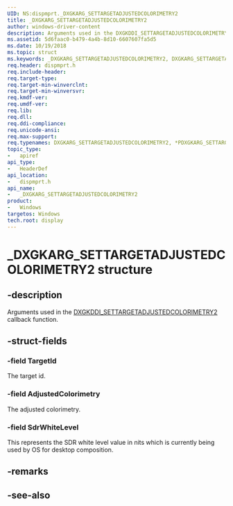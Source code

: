```yaml
---
UID: NS:dispmprt._DXGKARG_SETTARGETADJUSTEDCOLORIMETRY2
title: _DXGKARG_SETTARGETADJUSTEDCOLORIMETRY2
author: windows-driver-content
description: Arguments used in the DXGKDDI_SETTARGETADJUSTEDCOLORIMETRY2 callback function.
ms.assetid: 5d6faac0-b479-4a4b-8d10-6607607fa5d5
ms.date: 10/19/2018
ms.topic: struct
ms.keywords: _DXGKARG_SETTARGETADJUSTEDCOLORIMETRY2, DXGKARG_SETTARGETADJUSTEDCOLORIMETRY2, *PDXGKARG_SETTARGETADJUSTEDCOLORIMETRY2, 
req.header: dispmprt.h
req.include-header:
req.target-type:
req.target-min-winverclnt:
req.target-min-winversvr:
req.kmdf-ver:
req.umdf-ver:
req.lib:
req.dll:
req.ddi-compliance:
req.unicode-ansi:
req.max-support:
req.typenames: DXGKARG_SETTARGETADJUSTEDCOLORIMETRY2, *PDXGKARG_SETTARGETADJUSTEDCOLORIMETRY2
topic_type: 
-	apiref
api_type: 
-	HeaderDef
api_location: 
-	dispmprt.h
api_name: 
-	_DXGKARG_SETTARGETADJUSTEDCOLORIMETRY2
product:
-	Windows
targetos: Windows
tech.root: display
---
```


# _DXGKARG_SETTARGETADJUSTEDCOLORIMETRY2 structure

## -description

Arguments used in the [DXGKDDI_SETTARGETADJUSTEDCOLORIMETRY2](nc-dispmprt-dxgkddi_settargetadjustedcolorimetry2.md) callback function.

## -struct-fields

### -field TargetId

The target id.

### -field AdjustedColorimetry

The adjusted colorimetry.

### -field SdrWhiteLevel
 
This represents the SDR white level value in nits which is currently being used by OS for desktop composition.

## -remarks

## -see-also
